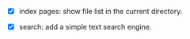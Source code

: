 
- [X] index pages: show file list in the current directory.
- [X] search: add a simple text search engine.

